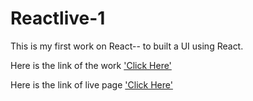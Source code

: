 # Reactlive-1 
This is my first work on React-- to built a UI using React.

Here is the link of the work ['Click Here'](https://youtu.be/IJO4PshXCSw)


Here is the link of live page ['Click Here'](https://seba-16.github.io/Reactlive-1/)
